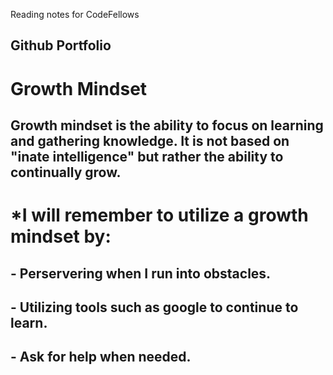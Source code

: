 Reading notes for CodeFellows

## Github Portfolio
# 

# Growth Mindset

## Growth mindset is the ability to focus on learning and gathering knowledge. It is not based on "inate intelligence" but rather the ability to continually grow.

# *I will remember to utilize a growth mindset by:

## - Perservering when I run into obstacles.
## - Utilizing tools such as google to continue to learn.
## - Ask for help when needed.


